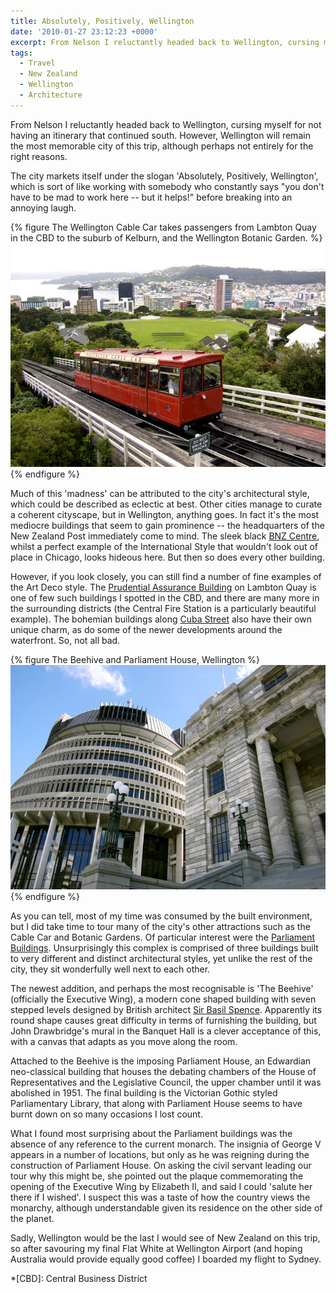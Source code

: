 ```yaml
---
title: Absolutely, Positively, Wellington
date: '2010-01-27 23:12:23 +0000'
excerpt: From Nelson I reluctantly headed back to Wellington, cursing myself for not having an itinerary that continued south. However, Wellington will remain the most memorable city of this trip, although perhaps not entirely for the right reasons.
tags:
  - Travel
  - New Zealand
  - Wellington
  - Architecture
---
```

From Nelson I reluctantly headed back to Wellington, cursing myself for not having an itinerary that continued south. However, Wellington will remain the most memorable city of this trip, although perhaps not entirely for the right reasons.

The city markets itself under the slogan 'Absolutely, Positively, Wellington', which is sort of like working with somebody who constantly says "you don't have to be mad to work here -- but it helps!" before breaking into an annoying laugh.

{% figure The Wellington Cable Car takes passengers from Lambton Quay in the CBD to the suburb of Kelburn, and the Wellington Botanic Garden. %}
![](/assets/images/2010/01/wellingtoncablecar.jpg)
{% endfigure %}

Much of this 'madness' can be attributed to the city's architectural style, which could be described as eclectic at best. Other cities manage to curate a coherent cityscape, but in Wellington, anything goes. In fact it's the most mediocre buildings that seem to gain prominence -- the headquarters of the New Zealand Post immediately come to mind. The sleek black [BNZ Centre][1], whilst a perfect example of the International Style that wouldn't look out of place in Chicago, looks hideous here. But then so does every other building.

However, if you look closely, you can still find a number of fine examples of the Art Deco style. The [Prudential Assurance Building][2] on Lambton Quay is one of few such buildings I spotted in the CBD, and there are many more in the surrounding districts (the Central Fire Station is a particularly beautiful example). The bohemian buildings along [Cuba Street][3] also have their own unique charm, as do some of the newer developments around the waterfront. So, not all bad.

{% figure The Beehive and Parliament House, Wellington %}
![](/assets/images/2010/01/parliament.jpg)
{% endfigure %}

As you can tell, most of my time was consumed by the built environment, but I did take time to tour many of the city's other attractions such as the Cable Car and Botanic Gardens. Of particular interest were the [Parliament Buildings][4]. Unsurprisingly this complex is comprised of three buildings built to very different and distinct architectural styles, yet unlike the rest of the city, they sit wonderfully well next to each other.

The newest addition, and perhaps the most recognisable is 'The Beehive' (officially the Executive Wing), a modern cone shaped building with seven stepped levels designed by British architect [Sir Basil Spence][5]. Apparently its round shape causes great difficulty in terms of furnishing the building, but John Drawbridge's mural in the Banquet Hall is a clever acceptance of this, with a canvas that adapts as you move along the room.

Attached to the Beehive is the imposing Parliament House, an Edwardian neo-classical building that houses the debating chambers of the House of Representatives and the Legislative Council, the upper chamber until it was abolished in 1951. The final building is the Victorian Gothic styled Parliamentary Library, that along with Parliament House seems to have burnt down on so many occasions I lost count.

What I found most surprising about the Parliament buildings was the absence of any reference to the current monarch. The insignia of George V appears in a number of locations, but only as he was reigning during the construction of Parliament House. On asking the civil servant leading our tour why this might be, she pointed out the plaque commemorating the opening of the Executive Wing by Elizabeth II, and said I could 'salute her there if I wished'. I suspect this was a taste of how the country views the monarchy, although understandable given its residence on the other side of the planet.

Sadly, Wellington would be the last I would see of New Zealand on this trip, so after savouring my final Flat White at Wellington Airport (and hoping Australia would provide equally good coffee) I boarded my flight to Sydney.

[1]: http://en.wikipedia.org/wiki/BNZ_Centre
[2]: http://discover.natlib.govt.nz/logicrouter/servlet/LogicRouter?PAGE=object&OUTPUTXSL=object.xsl&pm_RC=REPO03DB&pm_OI=2298&pm_GT=Y&pm_IAC=Y&api_1=GET_OBJECT_XML
[3]: http://en.wikipedia.org/wiki/Cuba_Street,_Wellington
[4]: http://www.parliament.nz/en-NZ/AboutParl/HstBldgs/Buildings/
[5]: http://www.basilspence.org.uk/

*[CBD]: Central Business District
